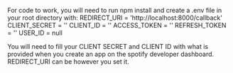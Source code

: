 For code to work, you will need to run npm install and create a .env file in your root directory with:
REDIRECT_URI = 'http://localhost:8000/callback'
CLIENT_SECRET = ''
CLIENT_ID = ''
ACCESS_TOKEN = ''
REFRESH_TOKEN = ''
USER_ID = null

You will need to fill your CLIENT SECRET and CLIENT ID with what is provided when you create an app on the spotify developer dashboard.
REDIRECT_URI can be however you set it.
